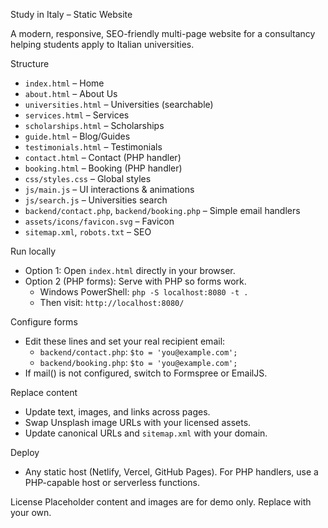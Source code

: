 Study in Italy – Static Website

A modern, responsive, SEO-friendly multi-page website for a consultancy helping students apply to Italian universities.

Structure
- `index.html` – Home
- `about.html` – About Us
- `universities.html` – Universities (searchable)
- `services.html` – Services
- `scholarships.html` – Scholarships
- `guide.html` – Blog/Guides
- `testimonials.html` – Testimonials
- `contact.html` – Contact (PHP handler)
- `booking.html` – Booking (PHP handler)
- `css/styles.css` – Global styles
- `js/main.js` – UI interactions & animations
- `js/search.js` – Universities search
- `backend/contact.php`, `backend/booking.php` – Simple email handlers
- `assets/icons/favicon.svg` – Favicon
- `sitemap.xml`, `robots.txt` – SEO

Run locally
- Option 1: Open `index.html` directly in your browser.
- Option 2 (PHP forms): Serve with PHP so forms work.
  - Windows PowerShell: `php -S localhost:8080 -t .`
  - Then visit: `http://localhost:8080/`

Configure forms
- Edit these lines and set your real recipient email:
  - `backend/contact.php`: `$to = 'you@example.com';`
  - `backend/booking.php`: `$to = 'you@example.com';`
- If mail() is not configured, switch to Formspree or EmailJS.

Replace content
- Update text, images, and links across pages.
- Swap Unsplash image URLs with your licensed assets.
- Update canonical URLs and `sitemap.xml` with your domain.

Deploy
- Any static host (Netlify, Vercel, GitHub Pages). For PHP handlers, use a PHP-capable host or serverless functions.

License
Placeholder content and images are for demo only. Replace with your own.


